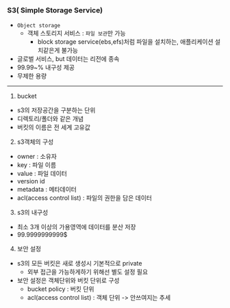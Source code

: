 ### S3( Simple Storage Service)
- `Object storage`
  - 객체 스토리지 서비스 : `파일 보관`만 가능
    - block storage service(ebs,efs)처럼 파일을 설치하는, 애플리케이션 설치같은게 불가능
- 글로벌 서비스, but 데이터는 리전에 종속  
- 99.99~% 내구성 제공
- 무제한 용량
------

1. bucket
- s3의 저장공간을 구분하는 단위
- 디렉토리/폴더와 같은 개념
- 버킷의 이름은 전 세계 고유값

2. s3객체의 구성
- owner : 소유자
- key : 파일 이름
- value : 파일 데이터
- version id
- metadata : 메타데이터
- acl(access control list) : 파일의 권한을 담은 데이터

3. s3의 내구성
- 최소 3개 이상의 가용영역에 데이터를 분산 저장
- 99.9999999999$

4. 보안 설정
- s3의 모든 버킷은 새로 생성시 기본적으로 private
  - 외부 접근을 가능하게하기 위해선 별도 설정 필요
- 보안 설정은 객체단위와 버킷 단위로 구성
  - bucket policy : 버킷 단위
  - acl(access control list) : 객체 단위 -> 안쓰여지는 추세

